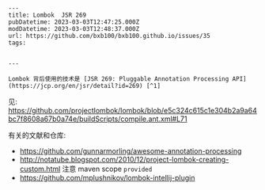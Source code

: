     ---
    title: Lombok  JSR 269
    pubDatetime: 2023-03-03T12:47:25.000Z
    modDatetime: 2023-03-03T12:48:37.000Z
    url: https://github.com/bxb100/bxb100.github.io/issues/35
    tags:


    ---

    Lombok 背后使用的技术是 [JSR 269: Pluggable Annotation Processing API](https://jcp.org/en/jsr/detail?id=269) [^1]

见:
https://github.com/projectlombok/lombok/blob/e5c324c615c1e304b2a9a64bc7f8608a67b0a74e/buildScripts/compile.ant.xml#L71

有关的文献和仓库:

- https://github.com/gunnarmorling/awesome-annotation-processing
- http://notatube.blogspot.com/2010/12/project-lombok-creating-custom.html 注意 maven scope `provided`
- https://github.com/mplushnikov/lombok-intellij-plugin

[^1]: https://stackoverflow.com/questions/6107197/how-does-lombok-work

